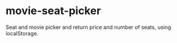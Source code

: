 # movie-seat-picker
Seat and movie picker and return price and number of seats, using localStorage.
